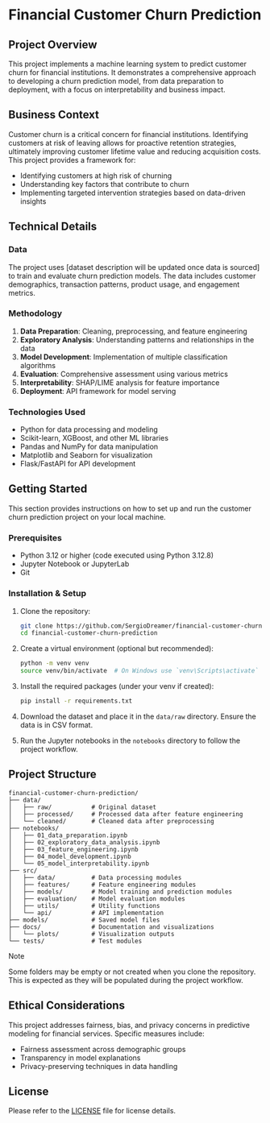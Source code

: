 # Financial Customer Churn Prediction

## Project Overview
This project implements a machine learning system to predict customer churn for financial institutions. It demonstrates a comprehensive approach to developing a churn prediction model, from data preparation to deployment, with a focus on interpretability and business impact.

## Business Context
Customer churn is a critical concern for financial institutions. Identifying customers at risk of leaving allows for proactive retention strategies, ultimately improving customer lifetime value and reducing acquisition costs. This project provides a framework for:
- Identifying customers at high risk of churning
- Understanding key factors that contribute to churn
- Implementing targeted intervention strategies based on data-driven insights

## Technical Details

### Data
The project uses [dataset description will be updated once data is sourced] to train and evaluate churn prediction models. The data includes customer demographics, transaction patterns, product usage, and engagement metrics.

### Methodology
1. **Data Preparation**: Cleaning, preprocessing, and feature engineering
2. **Exploratory Analysis**: Understanding patterns and relationships in the data
3. **Model Development**: Implementation of multiple classification algorithms
4. **Evaluation**: Comprehensive assessment using various metrics
5. **Interpretability**: SHAP/LIME analysis for feature importance
6. **Deployment**: API framework for model serving

### Technologies Used
- Python for data processing and modeling
- Scikit-learn, XGBoost, and other ML libraries
- Pandas and NumPy for data manipulation
- Matplotlib and Seaborn for visualization
- Flask/FastAPI for API development

## Getting Started
This section provides instructions on how to set up and run the customer churn prediction project on your local machine.

### Prerequisites

- Python 3.12 or higher (code executed using Python 3.12.8)
- Jupyter Notebook or JupyterLab
- Git

### Installation & Setup

1. Clone the repository:
   ```bash
   git clone https://github.com/SergioDreamer/financial-customer-churn-prediction.git
   cd financial-customer-churn-prediction
   ```

2. Create a virtual environment (optional but recommended):
   ```bash
   python -m venv venv
   source venv/bin/activate  # On Windows use `venv\Scripts\activate`
   ```

3. Install the required packages (under your venv if created):
   ```bash
   pip install -r requirements.txt
   ```

4. Download the dataset and place it in the `data/raw` directory. Ensure the data is in CSV format.
    
5. Run the Jupyter notebooks in the `notebooks` directory to follow the project workflow.

## Project Structure
```
financial-customer-churn-prediction/
├── data/
│   ├── raw/           # Original dataset
│   ├── processed/     # Processed data after feature engineering
│   └── cleaned/       # Cleaned data after preprocessing
├── notebooks/
│   ├── 01_data_preparation.ipynb
│   ├── 02_exploratory_data_analysis.ipynb
│   ├── 03_feature_engineering.ipynb
│   ├── 04_model_development.ipynb
│   └── 05_model_interpretability.ipynb
├── src/
│   ├── data/          # Data processing modules
│   ├── features/      # Feature engineering modules
│   ├── models/        # Model training and prediction modules
│   ├── evaluation/    # Model evaluation modules
│   ├── utils/         # Utility functions
│   └── api/           # API implementation
├── models/            # Saved model files
├── docs/              # Documentation and visualizations 
│   └── plots/         # Visualization outputs
└── tests/             # Test modules
```

> [!NOTE]
> Some folders may be empty or not created when you clone the repository. This is expected as they will be populated during the project workflow.


## Ethical Considerations
This project addresses fairness, bias, and privacy concerns in predictive modeling for financial services. Specific measures include:
- Fairness assessment across demographic groups
- Transparency in model explanations
- Privacy-preserving techniques in data handling

## License
Please refer to the [LICENSE](LICENSE) file for license details.
